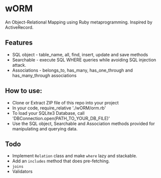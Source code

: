 # wORM

An Object-Relational Mapping using Ruby metaprogramming. Inspired by ActiveRecord.

## Features
* SQL object - table_name, all, find, insert, update and save methods
* Searchable - execute SQL WHERE queries while avoiding SQL injection attack.
* Associations - belongs_to, has_many, has_one_through and has_many_through associations


## How to use:
* Clone or Extract ZIP file of this repo into your project
* In your code, require_relative './wORM/orm.rb'
* To load your SQLite3 Database, call 'DBConnection.open(PATH_TO_YOUR_DB_FILE)'
* Use the SQL object, Searchable and Association methods provided for manipulating and querying data.

## Todo
* Implement `Relation` class and make `where` lazy and stackable.
* Add an `includes` method that does pre-fetching.
* `joins`
* Validators

